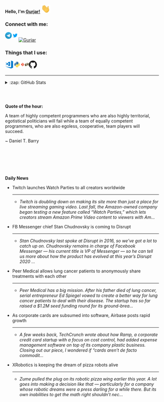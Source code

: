 #### Hello, I'm [Gurjar!](https://GurjarKing.github.io) <img src="https://raw.githubusercontent.com/ABSphreak/ABSphreak/master/gifs/Hi.gif" width="30px"></h2>


### Connect with me:

[<img align="left" alt="Gurjar | Telegram" width="22px" src="https://raw.githubusercontent.com/github/explore/80688e429a7d4ef2fca1e82350fe8e3517d3494d/topics/telegram/telegram.png" />][Telegram]
[<img align="left" alt="Gurjar | Twitter" width="22px" src="https://raw.githubusercontent.com/github/explore/80688e429a7d4ef2fca1e82350fe8e3517d3494d/topics/twitter/twitter.png" />][Twitter]

<br > <a href="https://github.com/GurjarKing"><img src="https://komarev.com/ghpvc/?username=GurjarKing" alt="Gurjar" /></a> <br />

<!-- <br >

![](https://visitor-badge.glitch.me/badge?page_id=GurjarKing)

<br /> -->

### Things that I use:

[<img align="left" alt="Visual Studio Code" width="26px" src="https://raw.githubusercontent.com/github/explore/80688e429a7d4ef2fca1e82350fe8e3517d3494d/topics/visual-studio-code/visual-studio-code.png" />][VSCode]
[<img align="left" alt="Python" width="26px" src="https://raw.githubusercontent.com/github/explore/80688e429a7d4ef2fca1e82350fe8e3517d3494d/topics/python/python.png" />][Python]
[<img align="left" alt="Git" width="26px" src="https://raw.githubusercontent.com/github/explore/80688e429a7d4ef2fca1e82350fe8e3517d3494d/topics/git/git.png" />][Git]
[<img align="left" alt="GitHub" width="26px" src="https://raw.githubusercontent.com/github/explore/78df643247d429f6cc873026c0622819ad797942/topics/github/github.png" />][Github]

<br />
<br />

---
<details>
  <summary>:zap: GitHub Stats</summary>

<img align="left" alt="Gurjar's Github Stats" src="https://github-readme-stats.vercel.app/api?username=GurjarKing&show_icons=true&hide_border=true&count_private=true&include_all_commit=true&theme=algolia" />

</details>

<!-- ### 🔔 My latest tweet
<a href="https://twitter.com/Gurjar_King43" target="_blank">
	<img src="https://github.com/GurjarKing/GurjarKing/raw/master/tweet.png" width="70%" align="center" alt="Click to view on Twitter" title="My latest tweet, as an image"/>
</a> -->
<br>

<pre>

</pre>

**Quote of the hour:**

A team of highly competent programmers who are also highly territorial, egotistical politicians will fail while a team of equally competent programmers, who are also egoless, cooperative, team players will succeed.

~ Daniel T. Barry
<pre>

</pre>
<br>
<pre>


</pre>
<strong>Daily News</strong>
  
  - Twitch launches Watch Parties to all creators worldwide
     <hr/>
     
      - *Twitch is doubling down on making its site more than just a place for live streaming gaming video. Last fall, the Amazon-owned company began testing a new feature called “Watch Parties,” which lets creators stream Amazon Prime Video content to viewers with Am…*
     
  - FB Messenger chief Stan Chudnovsky is coming to Disrupt
      <hr/>
      
      - *Stan Chudnovsky last spoke at Disrupt in 2016, so we’ve got a lot to catch up on. Chudnovsky remains in charge of Facebook Messenger — his current title is VP of Messenger — so he can tell us more about how the product has evolved at this year’s Disrupt 2020 …*
      
  - Peer Medical allows lung cancer patients to anonymously share treatments with each other
      <hr/>
      
      - *Peer Medical has a big mission. After his father died of lung cancer, serial entrepreneur Ed Spiegel vowed to create a better way for lung cancer patients to deal with their disease. The startup has so far raised a $1.2M seed funding round for its ground-brea…*
      
  - As corporate cards are subsumed into software, Airbase posts rapid growth
      <hr/>
      
      - *A few weeks back, TechCrunch wrote about how Ramp, a corporate credit card startup with a focus on cost control, had added expense management software on top of its company plastic business. Closing out our piece, I wondered if “cards aren’t de facto commodit…*
       
  - XRobotics is keeping the dream of pizza robots alive
      <hr/>
       
       - *Zume pulled the plug on its robotic pizza wing earlier this year. A lot goes into making a decision like that — particularly for a company whose robotic dreams were a press darling for a while there. But its own inabilities to get the math right shouldn’t nec…*
      

<br />

[VSCode]: https://code.visualstudio.com/
[Python]: https://www.python.org/
[Git]: https://git-scm.com/
[Github]: https://github.com/
[Telegram]: https://t.me/Gurjar_King/
[Twitter]: https://twitter.com/Gurjar_King43/

